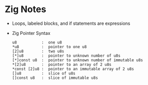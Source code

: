 # Zig Notes

* Loops, labeled blocks, and if statements are expressions

* Zig Pointer Syntax
  
  ````zig
  u8           :  one u8
  *u8          :  pointer to one u8
  [2]u8        :  two u8s
  [*]u8        :  pointer to unknown number of u8s
  [*]const u8  :  pointer to unknown number of immutable u8s
  *[2]u8       :  pointer to an array of 2 u8s
  *const [2]u8 :  pointer to an immutable array of 2 u8s
  []u8         :  slice of u8s
  []const u8   :  slice of immutable u8s
  ````
